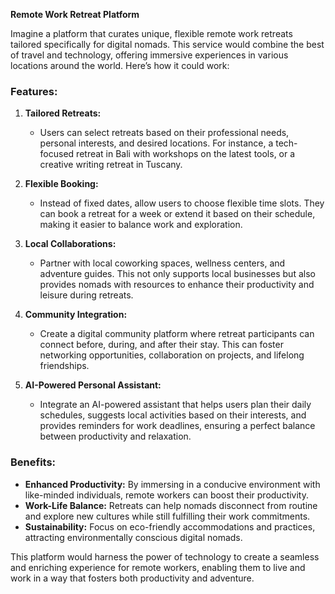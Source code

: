 **Remote Work Retreat Platform**

Imagine a platform that curates unique, flexible remote work retreats tailored specifically for digital nomads. This service would combine the best of travel and technology, offering immersive experiences in various locations around the world. Here’s how it could work:

### Features:

1. **Tailored Retreats:**
   - Users can select retreats based on their professional needs, personal interests, and desired locations. For instance, a tech-focused retreat in Bali with workshops on the latest tools, or a creative writing retreat in Tuscany.

2. **Flexible Booking:**
   - Instead of fixed dates, allow users to choose flexible time slots. They can book a retreat for a week or extend it based on their schedule, making it easier to balance work and exploration.

3. **Local Collaborations:**
   - Partner with local coworking spaces, wellness centers, and adventure guides. This not only supports local businesses but also provides nomads with resources to enhance their productivity and leisure during retreats.

4. **Community Integration:**
   - Create a digital community platform where retreat participants can connect before, during, and after their stay. This can foster networking opportunities, collaboration on projects, and lifelong friendships.

5. **AI-Powered Personal Assistant:**
   - Integrate an AI-powered assistant that helps users plan their daily schedules, suggests local activities based on their interests, and provides reminders for work deadlines, ensuring a perfect balance between productivity and relaxation.

### Benefits:

- **Enhanced Productivity:** By immersing in a conducive environment with like-minded individuals, remote workers can boost their productivity.
- **Work-Life Balance:** Retreats can help nomads disconnect from routine and explore new cultures while still fulfilling their work commitments.
- **Sustainability:** Focus on eco-friendly accommodations and practices, attracting environmentally conscious digital nomads.

This platform would harness the power of technology to create a seamless and enriching experience for remote workers, enabling them to live and work in a way that fosters both productivity and adventure.